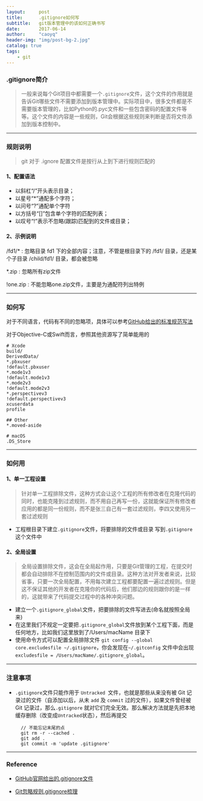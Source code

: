 ```yaml
---
layout:     post
title:      .gitignore如何写
subtitle:   git版本管理中的该如何正确书写
date:       2017-06-14
author:     "caoyq"
header-img: "img/post-bg-2.jpg"
catalog: true
tags:
    - git
---
```


### .gitignore简介
>一般来说每个Git项目中都需要一个`.gitignore`文件，这个文件的作用就是告诉Git哪些文件不需要添加到版本管理中。实际项目中，很多文件都是不需要版本管理的，比如Python的.pyc文件和一些包含密码的配置文件等等。这个文件的内容是一些规则，Git会根据这些规则来判断是否将文件添加到版本控制中。

-------

### 规则说明
>git 对于 .ignore 配置文件是按行从上到下进行规则匹配的

#### 1、配置语法
* 以斜杠“/”开头表示目录；
* 以星号“*”通配多个字符；
* 以问号“?”通配单个字符
* 以方括号“[]”包含单个字符的匹配列表；
* 以叹号“!”表示不忽略(跟踪)匹配到的文件或目录；

#### 2、示例说明
/fd1/* 
:  忽略目录 fd1 下的全部内容；注意，不管是根目录下的 /fd1/ 目录，还是某个子目录 /child/fd1/ 目录，都会被忽略

*.zip
:   忽略所有zip文件

!one.zip
:   不能忽略one.zip文件，主要是为通配符列出特例

------

### 如何写
对于不同语言，代码有不同的忽略项，具体可以参考[GitHub给出的标准规范写法](https://github.com/github/gitignore)

对于Objective-C或Swift而言，参照其他资源写了简单能用的

    # Xcode
    build/
    DerivedData/
    *.pbxuser
    !default.pbxuser
    *.mode1v3
    !default.mode1v3
    *.mode2v3
    !default.mode2v3
    *.perspectivev3
    !default.perspectivev3
    xcuserdata
    profile
    
    ## Other
    *.moved-aside
    
    # macOS
    .DS_Store

-----

### 如何用

#### 1、单一工程设置
>针对单一工程排除文件，这种方式会让这个工程的所有修改者在克隆代码的同时，也能克隆到过滤规则，而不用自己再写一份，这就能保证所有修改者应用的都是同一份规则，而不是张三自己有一套过滤规则，李四又使用另一套过滤规则

* 工程根目录下建立`.gitignore`文件，将要排除的文件或目录 写到`.gitignore`这个文件中

#### 2、全局设置
>全局设置排除文件，这会在全局起作用，只要是Git管理的工程，在提交时都会自动排除不在控制范围内的文件或目录。这种方法对开发者来说，比较省事，只要一次全局配置，不用每次建立工程都要配置一遍过滤规则。但是这不保证其他的开发者在克隆你的代码后，他们那边的规则跟你的是一样的，这就带来了代码提交过程中的各种冲突问题。

* 建立一个`.gitignore_global`文件，把要排除的文件写进去(命名就按照全局来)
* 在这里我们不规定一定要把`.gitignore_global`文件放到某个工程下面，而是任何地方，比如我们这里放到了/Users/macName 目录下
* 使用命令方式可以配置全局排除文件 `git config --global core.excludesfile ~/.gitignore`，你会发现在`~/.gitconfig` 文件中会出现`excludesfile = /Users/macName/.gitignore_global`。

-----

### 注意事项
* `.gitignore`文件只能作用于 `Untracked `文件，也就是那些从来没有被 Git 记录过的文件（自添加以后，从未 `add` 及 `commit` 过的文件），如果文件曾经被 Git 记录过，那么`.gitignore` 就对它们完全无效。那么解决方法就是先把本地缓存删除（改变成`Untracked`状态），然后再提交

        // 不能忘记末尾的点
        git rm -r --cached .
        git add .
        git commit -m 'update .gitignore'

-----

### Reference
* [GitHub官网给出的.gitignore文件](https://github.com/github/gitignore)

* [Git忽略规则.gitignore梳理](http://www.cnblogs.com/kevingrace/p/5690241.html)




